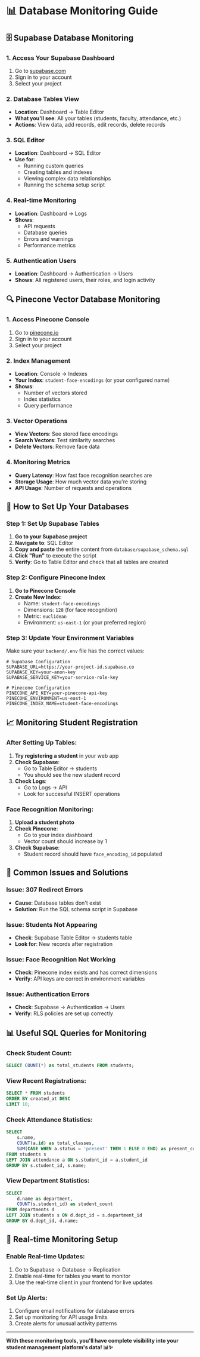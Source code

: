 # 📊 Database Monitoring Guide

## 🗄️ Supabase Database Monitoring

### **1. Access Your Supabase Dashboard**
1. Go to [supabase.com](https://supabase.com)
2. Sign in to your account
3. Select your project

### **2. Database Tables View**
- **Location**: Dashboard → Table Editor
- **What you'll see**: All your tables (students, faculty, attendance, etc.)
- **Actions**: View data, add records, edit records, delete records

### **3. SQL Editor**
- **Location**: Dashboard → SQL Editor
- **Use for**: 
  - Running custom queries
  - Creating tables and indexes
  - Viewing complex data relationships
  - Running the schema setup script

### **4. Real-time Monitoring**
- **Location**: Dashboard → Logs
- **Shows**: 
  - API requests
  - Database queries
  - Errors and warnings
  - Performance metrics

### **5. Authentication Users**
- **Location**: Dashboard → Authentication → Users
- **Shows**: All registered users, their roles, and login activity

## 🔍 Pinecone Vector Database Monitoring

### **1. Access Pinecone Console**
1. Go to [pinecone.io](https://pinecone.io)
2. Sign in to your account
3. Select your project

### **2. Index Management**
- **Location**: Console → Indexes
- **Your Index**: `student-face-encodings` (or your configured name)
- **Shows**: 
  - Number of vectors stored
  - Index statistics
  - Query performance

### **3. Vector Operations**
- **View Vectors**: See stored face encodings
- **Search Vectors**: Test similarity searches
- **Delete Vectors**: Remove face data

### **4. Monitoring Metrics**
- **Query Latency**: How fast face recognition searches are
- **Storage Usage**: How much vector data you're storing
- **API Usage**: Number of requests and operations

## 🔧 How to Set Up Your Databases

### **Step 1: Set Up Supabase Tables**

1. **Go to your Supabase project**
2. **Navigate to**: SQL Editor
3. **Copy and paste** the entire content from `database/supabase_schema.sql`
4. **Click "Run"** to execute the script
5. **Verify**: Go to Table Editor and check that all tables are created

### **Step 2: Configure Pinecone Index**

1. **Go to Pinecone Console**
2. **Create New Index**:
   - Name: `student-face-encodings`
   - Dimensions: `128` (for face recognition)
   - Metric: `euclidean`
   - Environment: `us-east-1` (or your preferred region)

### **Step 3: Update Your Environment Variables**

Make sure your `backend/.env` file has the correct values:

```env
# Supabase Configuration
SUPABASE_URL=https://your-project-id.supabase.co
SUPABASE_KEY=your-anon-key
SUPABASE_SERVICE_KEY=your-service-role-key

# Pinecone Configuration
PINECONE_API_KEY=your-pinecone-api-key
PINECONE_ENVIRONMENT=us-east-1
PINECONE_INDEX_NAME=student-face-encodings
```

## 📈 Monitoring Student Registration

### **After Setting Up Tables:**

1. **Try registering a student** in your web app
2. **Check Supabase**: 
   - Go to Table Editor → students
   - You should see the new student record
3. **Check Logs**:
   - Go to Logs → API
   - Look for successful INSERT operations

### **Face Recognition Monitoring:**

1. **Upload a student photo**
2. **Check Pinecone**:
   - Go to your index dashboard
   - Vector count should increase by 1
3. **Check Supabase**:
   - Student record should have `face_encoding_id` populated

## 🚨 Common Issues and Solutions

### **Issue: 307 Redirect Errors**
- **Cause**: Database tables don't exist
- **Solution**: Run the SQL schema script in Supabase

### **Issue: Students Not Appearing**
- **Check**: Supabase Table Editor → students table
- **Look for**: New records after registration

### **Issue: Face Recognition Not Working**
- **Check**: Pinecone index exists and has correct dimensions
- **Verify**: API keys are correct in environment variables

### **Issue: Authentication Errors**
- **Check**: Supabase → Authentication → Users
- **Verify**: RLS policies are set up correctly

## 📊 Useful SQL Queries for Monitoring

### **Check Student Count:**
```sql
SELECT COUNT(*) as total_students FROM students;
```

### **View Recent Registrations:**
```sql
SELECT * FROM students 
ORDER BY created_at DESC 
LIMIT 10;
```

### **Check Attendance Statistics:**
```sql
SELECT 
    s.name,
    COUNT(a.id) as total_classes,
    SUM(CASE WHEN a.status = 'present' THEN 1 ELSE 0 END) as present_count
FROM students s
LEFT JOIN attendance a ON s.student_id = a.student_id
GROUP BY s.student_id, s.name;
```

### **View Department Statistics:**
```sql
SELECT 
    d.name as department,
    COUNT(s.student_id) as student_count
FROM departments d
LEFT JOIN students s ON d.dept_id = s.department_id
GROUP BY d.dept_id, d.name;
```

## 🔄 Real-time Monitoring Setup

### **Enable Real-time Updates:**
1. Go to Supabase → Database → Replication
2. Enable real-time for tables you want to monitor
3. Use the real-time client in your frontend for live updates

### **Set Up Alerts:**
1. Configure email notifications for database errors
2. Set up monitoring for API usage limits
3. Create alerts for unusual activity patterns

---

**With these monitoring tools, you'll have complete visibility into your student management platform's data! 📊✨**